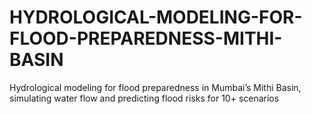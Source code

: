 # HYDROLOGICAL-MODELING-FOR-FLOOD-PREPAREDNESS-MITHI-BASIN
Hydrological modeling for flood preparedness in Mumbai’s Mithi Basin,
simulating water flow and predicting flood risks for 10+ scenarios
